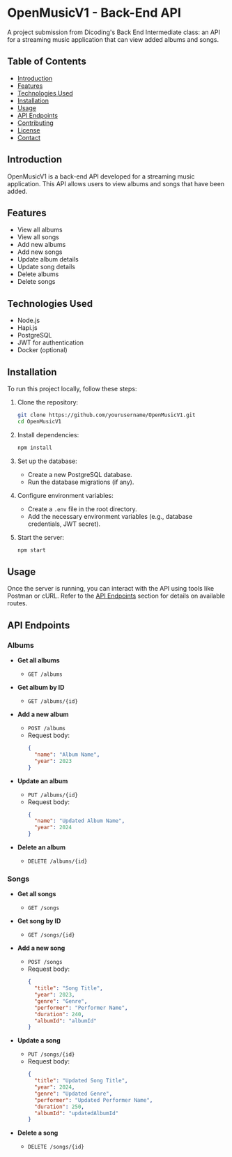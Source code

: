# OpenMusicV1 - Back-End API

A project submission from Dicoding's Back End Intermediate class: an API for a streaming music application that can view added albums and songs.

## Table of Contents

- [Introduction](#introduction)
- [Features](#features)
- [Technologies Used](#technologies-used)
- [Installation](#installation)
- [Usage](#usage)
- [API Endpoints](#api-endpoints)
- [Contributing](#contributing)
- [License](#license)
- [Contact](#contact)

## Introduction

OpenMusicV1 is a back-end API developed for a streaming music application. This API allows users to view albums and songs that have been added.

## Features

- View all albums
- View all songs
- Add new albums
- Add new songs
- Update album details
- Update song details
- Delete albums
- Delete songs

## Technologies Used

- Node.js
- Hapi.js
- PostgreSQL
- JWT for authentication
- Docker (optional)

## Installation

To run this project locally, follow these steps:

1. Clone the repository:

   ```bash
   git clone https://github.com/yourusername/OpenMusicV1.git
   cd OpenMusicV1
   ```

2. Install dependencies:

   ```bash
   npm install
   ```

3. Set up the database:

   - Create a new PostgreSQL database.
   - Run the database migrations (if any).

4. Configure environment variables:

   - Create a `.env` file in the root directory.
   - Add the necessary environment variables (e.g., database credentials, JWT secret).

5. Start the server:
   ```bash
   npm start
   ```

## Usage

Once the server is running, you can interact with the API using tools like Postman or cURL. Refer to the [API Endpoints](#api-endpoints) section for details on available routes.

## API Endpoints

### Albums

- **Get all albums**

  - `GET /albums`

- **Get album by ID**

  - `GET /albums/{id}`

- **Add a new album**

  - `POST /albums`
  - Request body:
    ```json
    {
      "name": "Album Name",
      "year": 2023
    }
    ```

- **Update an album**

  - `PUT /albums/{id}`
  - Request body:
    ```json
    {
      "name": "Updated Album Name",
      "year": 2024
    }
    ```

- **Delete an album**
  - `DELETE /albums/{id}`

### Songs

- **Get all songs**

  - `GET /songs`

- **Get song by ID**

  - `GET /songs/{id}`

- **Add a new song**

  - `POST /songs`
  - Request body:
    ```json
    {
      "title": "Song Title",
      "year": 2023,
      "genre": "Genre",
      "performer": "Performer Name",
      "duration": 240,
      "albumId": "albumId"
    }
    ```

- **Update a song**

  - `PUT /songs/{id}`
  - Request body:
    ```json
    {
      "title": "Updated Song Title",
      "year": 2024,
      "genre": "Updated Genre",
      "performer": "Updated Performer Name",
      "duration": 250,
      "albumId": "updatedAlbumId"
    }
    ```

- **Delete a song**
  - `DELETE /songs/{id}`
